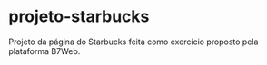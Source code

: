 # projeto-starbucks
Projeto da página do Starbucks feita como exercício proposto pela plataforma B7Web.
